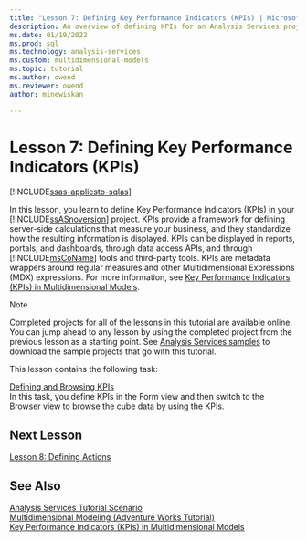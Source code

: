 ```yaml
---
title: "Lesson 7: Defining Key Performance Indicators (KPIs) | Microsoft Docs"
description: An overview of defining KPIs for an Analysis Services project.
ms.date: 01/19/2022
ms.prod: sql
ms.technology: analysis-services
ms.custom: multidimensional-models
ms.topic: tutorial
ms.author: owend
ms.reviewer: owend
author: minewiskan

---
```

# Lesson 7: Defining Key Performance Indicators (KPIs)
[!INCLUDE[ssas-appliesto-sqlas](../includes/ssas-appliesto-sqlas.md)]

In this lesson, you learn to define Key Performance Indicators (KPIs) in your [!INCLUDE[ssASnoversion](../includes/ssasnoversion-md.md)] project. KPIs provide a framework for defining server-side calculations that measure your business, and they standardize how the resulting information is displayed. KPIs can be displayed in reports, portals, and dashboards, through data access APIs, and through [!INCLUDE[msCoName](../includes/msconame-md.md)] tools and third-party tools. KPIs are metadata wrappers around regular measures and other Multidimensional Expressions (MDX) expressions. For more information, see [Key Performance Indicators &#40;KPIs&#41; in Multidimensional Models](../multidimensional-models/key-performance-indicators-kpis-in-multidimensional-models.md).  
  
> [!NOTE]  
> Completed projects for all of the lessons in this tutorial are available online. You can jump ahead to any lesson by using the completed project from the previous lesson as a starting point. See [Analysis Services samples](../analysis-services-samples.md) to download the sample projects that go with this tutorial.  
  
This lesson contains the following task:  
  
[Defining and Browsing KPIs](lesson-7-1-defining-and-browsing-kpis.md)  
In this task, you define KPIs in the Form view and then switch to the Browser view to browse the cube data by using the KPIs.  
  
## Next Lesson  
[Lesson 8: Defining Actions](lesson-8-defining-actions.md)  
  
## See Also  
[Analysis Services Tutorial Scenario](analysis-services-tutorial-scenario.md)  
[Multidimensional Modeling &#40;Adventure Works Tutorial&#41;](../multidimensional-tutorial/multidimensional-modeling-adventure-works-tutorial.md)  
[Key Performance Indicators &#40;KPIs&#41; in Multidimensional Models](../multidimensional-models/key-performance-indicators-kpis-in-multidimensional-models.md)  
  
  
  
